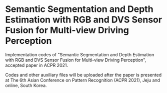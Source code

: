# Semantic Segmentation and Depth Estimation with RGB and DVS Sensor Fusion for Multi-view Driving Perception

Implementation codes of "Semantic Segmentation and Depth Estimation with RGB and DVS Sensor Fusion for Multi-view Driving Perception", accepted paper in ACPR 2021.

Codes and other auxiliary files will be uploaded after the paper is presented at The 6th Asian Conference on Pattern Recognition (ACPR 2021), Jeju and online, South Korea.
